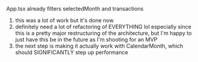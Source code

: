 App.tsx already filters selectedMonth and transactions
1. this was a lot of work but it's done now
2. definitely need a lot of refactoring of EVERYTHING lol especially since this is a pretty major restructuring of the architecture, but I'm happy to just have this be in the future as I'm shooting for an MVP
3. the next step is making it actually work with CalendarMonth, which should SIGNIFICANTLY step up performance